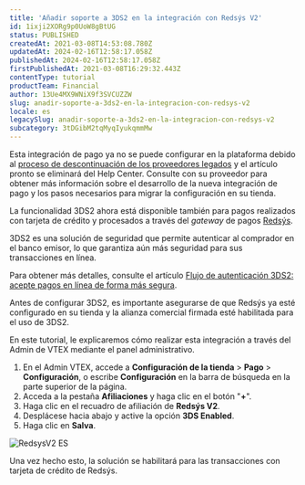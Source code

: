 ```yaml
---
title: 'Añadir soporte a 3DS2 en la integración con Redsýs V2'
id: 1ixji2XORg9p0UoW8gBtUG
status: PUBLISHED
createdAt: 2021-03-08T14:53:08.780Z
updatedAt: 2024-02-16T12:58:17.058Z
publishedAt: 2024-02-16T12:58:17.058Z
firstPublishedAt: 2021-03-08T16:29:32.443Z
contentType: tutorial
productTeam: Financial
author: 13Ue4MX9WNiX9f3SVCUZZW
slug: anadir-soporte-a-3ds2-en-la-integracion-con-redsys-v2
locale: es
legacySlug: anadir-soporte-a-3ds2-en-la-integracion-con-redsys-v2
subcategory: 3tDGibM2tqMyqIyukqmmMw
---
```


<div class="alert alert-danger">Esta integración de pago ya no se puede configurar en la plataforma debido al <a href="https://help.vtex.com/es/announcements/descontinuacion-de-conectores-de-pago-legados-en-2024--4R5YIjUu1IWkiOHzXtQU14">proceso de descontinuación de los proveedores legados</a> y el artículo pronto se eliminará del Help Center. Consulte con su proveedor para obtener más información sobre el desarrollo de la nueva integración de pago y los pasos necesarios para migrar la configuración en su tienda.</div>

La funcionalidad 3DS2 ahora está disponible también para pagos realizados con tarjeta de crédito y procesados a través del *gateway* de pagos [Redsýs](https://help.vtex.com/pt/tutorial/configurar-gateway-redsys--7xRnMyzZS0kQoIG2ISagY8).

3DS2 es una solución de seguridad que permite autenticar al comprador en el banco emisor, lo que garantiza aún más seguridad para sus transacciones en línea.

Para obtener más detalles, consulte el artículo [Flujo de autenticación 3DS2: acepte pagos en línea de forma más segura](https://help.vtex.com/es/announcements/fluxo-de-autenticacao-3ds2-aceite-pagamentos-on-line-de-forma-mais-segura--6UdTjjVU1AcEQ2aE3Ftxsl).

<div class="alert alert-danger">
Antes de configurar 3DS2, es importante asegurarse de que Redsýs ya esté configurado en su tienda y la alianza comercial firmada esté habilitada para el uso de 3DS2.
  </div>

En este tutorial, le explicaremos cómo realizar esta integración a través del Admin de VTEX mediante el panel administrativo.

1. En el Admin VTEX, accede a **Configuración de la tienda** > **Pago** > **Configuración**, o escribe **Configuración** en la barra de búsqueda en la parte superior de la página.
2. Acceda a la pestaña __Afiliaciones__ y haga clic en el botón "__+__".
3. Haga clic en el recuadro de afiliación de __Redsýs V2__.
4. Desplácese hacia abajo y active la opción __3DS Enabled__. 
5. Haga clic en __Salva__.

![RedsysV2 ES](//images.ctfassets.net/alneenqid6w5/9Ee9cJHkCY2NQy6AAwsr5/6e85fe90224d28365930fe21c4c673aa/Redsys_3DS2_-_ES.png)

Una vez hecho esto, la solución se habilitará para las transacciones con tarjeta de crédito de Redsýs.
